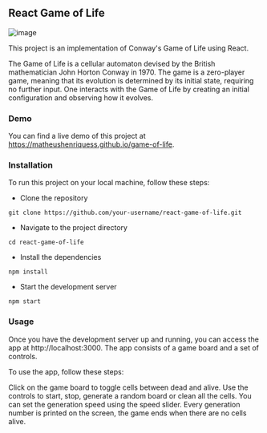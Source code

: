 ## React Game of Life
![image](https://user-images.githubusercontent.com/46387641/226821646-bbb55197-2bed-4a6f-9ff7-b1212a24163e.png)

This project is an implementation of Conway's Game of Life using React.

The Game of Life is a cellular automaton devised by the British mathematician John Horton Conway in 1970. The game is a zero-player game, meaning that its evolution is determined by its initial state, requiring no further input. One interacts with the Game of Life by creating an initial configuration and observing how it evolves.

### Demo
You can find a live demo of this project at https://matheushenriquess.github.io/game-of-life.

### Installation
To run this project on your local machine, follow these steps:

- Clone the repository
```
git clone https://github.com/your-username/react-game-of-life.git
```
- Navigate to the project directory
```
cd react-game-of-life
```
 - Install the dependencies
```
npm install
```
- Start the development server
```
npm start
```
### Usage
Once you have the development server up and running, you can access the app at http://localhost:3000. The app consists of a game board and a set of controls.

To use the app, follow these steps:

Click on the game board to toggle cells between dead and alive.
Use the controls to start, stop, generate a random board or clean all the cells.
You can set the generation speed using the speed slider.
Every generation number is printed on the screen, the game ends when there are no cells alive.
